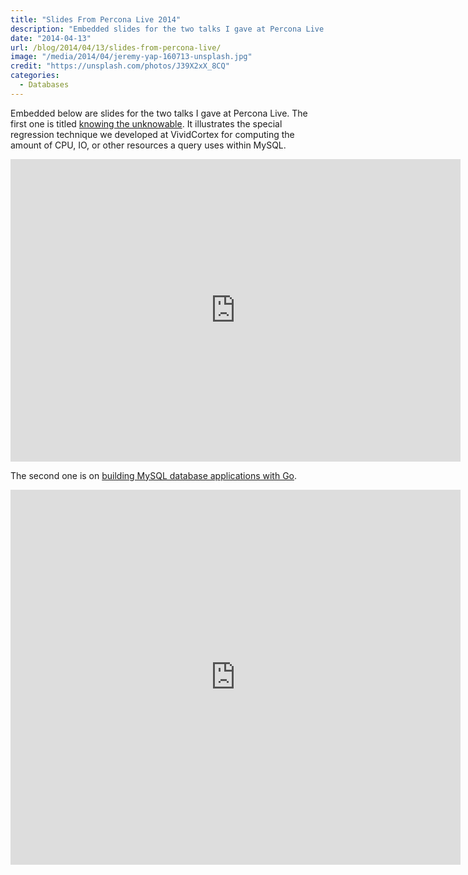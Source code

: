 ```yaml
---
title: "Slides From Percona Live 2014"
description: "Embedded slides for the two talks I gave at Percona Live."
date: "2014-04-13"
url: /blog/2014/04/13/slides-from-percona-live/
image: "/media/2014/04/jeremy-yap-160713-unsplash.jpg"
credit: "https://unsplash.com/photos/J39X2xX_8CQ"
categories:
  - Databases
---
```


Embedded below are slides for the two talks I gave at Percona Live. The first one is titled [knowing the unknowable](https://www.percona.com/live/mysql-conference-2014/sessions/knowing-unknowable-query-metrics). It illustrates the special regression technique we developed at VividCortex for computing the amount of CPU, IO, or other resources a query uses within MySQL.

<iframe src="https://app.box.com/embed_widget/uq5eyck1vhoc/s/2k90axu9na6rbu1y8uw6?view=list&sort=name&direction=ASC&theme=blue" width="720" height="484" frameborder="0" allowfullscreen webkitallowfullscreen mozallowfullscreen oallowfullscreen msallowfullscreen></iframe>

The second one is on [building MySQL database applications with Go](https://www.percona.com/live/mysql-conference-2014/sessions/developing-mysql-applications-go).

<iframe src="https://app.box.com/embed_widget/67pmb7eyuct3/s/jx5lncbvngf6j5v5uovr?view=list&sort=name&direction=ASC&theme=blue" width="720" height="600" frameborder="0" allowfullscreen webkitallowfullscreen mozallowfullscreen oallowfullscreen msallowfullscreen></iframe>


